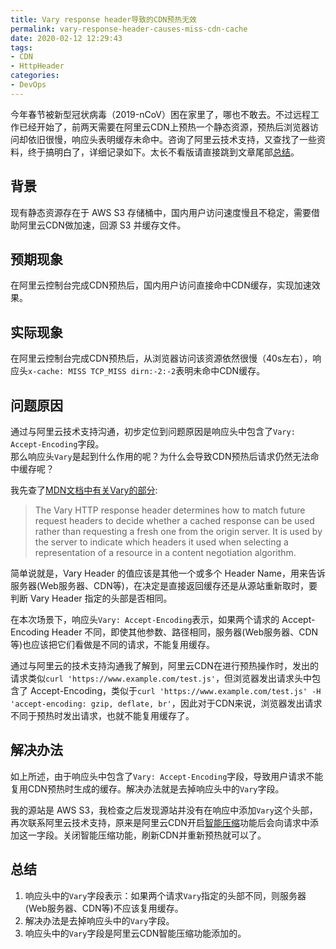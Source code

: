 ```yaml
---
title: Vary response header导致的CDN预热无效
permalink: vary-response-header-causes-miss-cdn-cache
date: 2020-02-12 12:29:43
tags:
- CDN
- HttpHeader
categories:
- DevOps
---
```


今年春节被新型冠状病毒（2019-nCoV）困在家里了，哪也不敢去。不过远程工作已经开始了，前两天需要在阿里云CDN上预热一个静态资源，预热后浏览器访问却依旧很慢，响应头表明缓存未命中。咨询了阿里云技术支持，又查找了一些资料，终于搞明白了，详细记录如下。太长不看版请直接跳到文章尾部[总结](#总结)。
<!--more-->

## 背景

现有静态资源存在于 AWS S3 存储桶中，国内用户访问速度慢且不稳定，需要借助阿里云CDN做加速，回源 S3 并缓存文件。

## 预期现象

在阿里云控制台完成CDN预热后，国内用户访问直接命中CDN缓存，实现加速效果。

## 实际现象

在阿里云控制台完成CDN预热后，从浏览器访问该资源依然很慢（40s左右），响应头`x-cache: MISS TCP_MISS dirn:-2:-2`表明未命中CDN缓存。


## 问题原因

通过与阿里云技术支持沟通，初步定位到问题原因是响应头中包含了`Vary: Accept-Encoding`字段。  
那么响应头`Vary`是起到什么作用的呢？为什么会导致CDN预热后请求仍然无法命中缓存呢？  

我先查了[MDN文档中有关Vary的部分](https://developer.mozilla.org/en-US/docs/Web/HTTP/Headers/Vary):
> The Vary HTTP response header determines how to match future request headers to decide whether a cached response can be used rather than requesting a fresh one from the origin server. It is used by the server to indicate which headers it used when selecting a representation of a resource in a content negotiation algorithm.

简单说就是，Vary Header 的值应该是其他一个或多个 Header Name，用来告诉服务器(Web服务器、CDN等)，在决定是直接返回缓存还是从源站重新取时，要判断 Vary Header 指定的头部是否相同。  

在本次场景下，响应头`Vary: Accept-Encoding`表示，如果两个请求的 Accept-Encoding Header 不同，即使其他参数、路径相同，服务器(Web服务器、CDN等)也应该把它们看做是不同的请求，不能复用缓存。  

通过与阿里云的技术支持沟通我了解到，阿里云CDN在进行预热操作时，发出的请求类似`curl 'https://www.example.com/test.js'`，但浏览器发出请求头中包含了 Accept-Encoding，类似于`curl 'https://www.example.com/test.js' -H 'accept-encoding: gzip, deflate, br'`，因此对于CDN来说，浏览器发出请求不同于预热时发出请求，也就不能复用缓存了。

## 解决办法

如上所述，由于响应头中包含了`Vary: Accept-Encoding`字段，导致用户请求不能复用CDN预热时生成的缓存。解决办法就是去掉响应头中的`Vary`字段。

我的源站是 AWS S3，我检查之后发现源站并没有在响应中添加`Vary`这个头部，再次联系阿里云技术支持，原来是阿里云CDN开启[智能压缩](https://help.aliyun.com/document_detail/27127.html)功能后会向请求中添加这一字段。关闭智能压缩功能，刷新CDN并重新预热就可以了。

## 总结

1. 响应头中的`Vary`字段表示：如果两个请求`Vary`指定的头部不同，则服务器(Web服务器、CDN等)不应该复用缓存。
2. 解决办法是去掉响应头中的`Vary`字段。
3. 响应头中的`Vary`字段是阿里云CDN智能压缩功能添加的。

